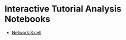 # Interactive Tutorial Analysis Notebooks

* [Network 8 cell](https://nbviewer.jupyter.org/github/RonCalabreseLab/Leech-8Cell-Tutorial-NeuroML/blob/master/NeuroML2/Notebooks/network_8cell.ipynb)

